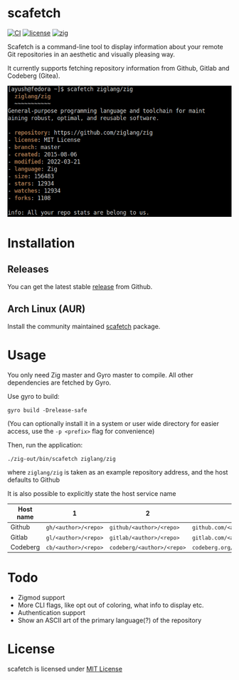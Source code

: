# scafetch
[![CI](https://github.com/iddev5/scafetch/actions/workflows/ci.yml/badge.svg)](https://github.com/iddev5/scafetch/actions)
[![license](https://img.shields.io/badge/license-MIT-blue.svg)](LICENSE.md)
[![zig](https://img.shields.io/badge/zig-master-orange.svg)](https://ziglang.org)

Scafetch is a command-line tool to display information about your remote Git repositories in an aesthetic and visually pleasing way.

It currently supports fetching repository information from Github, Gitlab and Codeberg (Gitea).

![](.data/scafetch.png)

# Installation
## Releases
You can get the latest stable [release](https://github.com/iddev5/scafetch/releases) from Github.

## Arch Linux (AUR)
Install the community maintained [scafetch](https://aur.archlinux.org/packages/scafetch) package.

# Usage
You only need Zig master and Gyro master to compile. All other dependencies are fetched by Gyro.

Use gyro to build:
```
gyro build -Drelease-safe
```
(You can optionally install it in a system or user wide directory for easier access, use the ``-p <prefix>`` flag for convenience)

Then, run the application:
```
./zig-out/bin/scafetch ziglang/zig
```
where ``ziglang/zig`` is taken as an example repository address, and the host defaults to Github

It is also possible to explicitly state the host service name

Host name | 1                      | 2                            | 3
----------|------------------------|------------------------------|---------------------------------
Github    | ``gh/<author>/<repo>`` | ``github/<author>/<repo>``   | ``github.com/<author>/<repo>``
Gitlab    | ``gl/<author>/<repo>`` | ``gitlab/<author>/<repo>``   | ``gitlab.com/<author>/<repo>``
Codeberg  | ``cb/<author>/<repo>`` | ``codeberg/<author>/<repo>`` | ``codeberg.org/<author>/<repo>``

# Todo
- Zigmod support
- More CLI flags, like opt out of coloring, what info to display etc.
- Authentication support
- Show an ASCII art of the primary language(?) of the repository

# License
scafetch is licensed under [MIT License](LICENSE)
